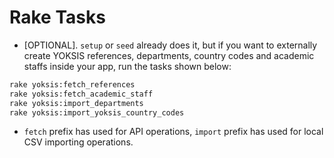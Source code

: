 # Rake Tasks

- [OPTIONAL]. `setup` or `seed` already does it, but if you want to externally create YOKSIS references, departments, country codes and academic staffs inside your app, run the tasks shown below:

```bash
rake yoksis:fetch_references
rake yoksis:fetch_academic_staff
rake yoksis:import_departments
rake yoksis:import_yoksis_country_codes
```

* `fetch` prefix has used for API operations, `import` prefix has used for local CSV importing operations.
